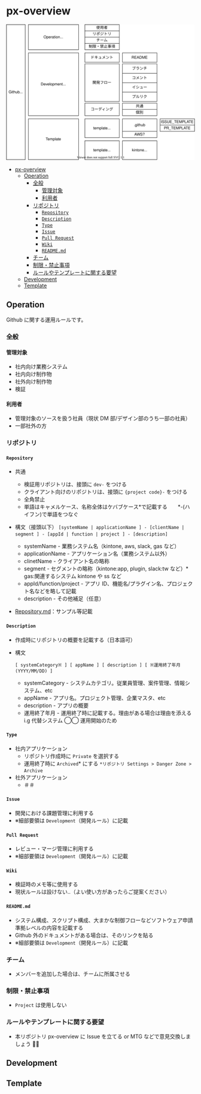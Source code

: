 # px-overview

![./docs/px-overview.drawio.svg](./docs/px-overview.drawio.svg)

- [px-overview](#px-overview)
	- [Operation](#operation)
		- [全般](#全般)
			- [管理対象](#管理対象)
			- [利用者](#利用者)
		- [リポジトリ](#リポジトリ)
			- [`Repository`](#repository)
			- [`Description`](#description)
			- [`Type`](#type)
			- [`Issue`](#issue)
			- [`Pull Request`](#pull-request)
			- [`Wiki`](#wiki)
			- [`README.md`](#readmemd)
		- [チーム](#チーム)
		- [制限・禁止事項](#制限禁止事項)
		- [ルールやテンプレートに関する要望](#ルールやテンプレートに関する要望)
	- [Development](#development)
	- [Template](#template)

## Operation

Github に関する運用ルールです。

### 全般

#### 管理対象

-   社内向け業務システム
-   社内向け制作物
-   社外向け制作物
-   検証

#### 利用者

-   管理対象のソースを扱う社員（現状 DM 部/デザイン部のうち一部の社員）
-   一部社外の方

### リポジトリ

#### `Repository`

-   共通

    -   検証用リポジトリは、接頭に `dev-` をつける
    -   クライアント向けのリポジトリは、接頭に `{project code}-` をつける
    -   全角禁止
    -   単語はキャメルケース、名称全体はケバブケース*で記載する　　*-(ハイフン)で単語をつなぐ

-   構文（接頭以下）
    `[systemName | applicationName ] - [clientName | segment ] - [appId | function | project ] - [description]`

    -   systemName - 業務システム名（kintone, aws, slack, gas など）
    -   applicationName - アプリケーション名（業務システム以外）
    -   clinetName - クライアント名の略称
    -   segment - セグメントの略称（kintone:app, plugin, slack:tw など）\* gas:関連するシステム kintone や ss など
    -   appId/function/project - アプリ ID、機能名/プラグイン名、プロジェクト名などを略して記載
    -   description - その他補足（任意）

-   [Repository.md](./Repository.md)：サンプル等記載

#### `Description`

-   作成時にリポジトリの概要を記載する（日本語可）
-   構文

    ```
    [ systemCategory※ ] [ appName ] [ description ] [ ※運用終了年月(YYYY/MM/DD) ]
    ```

    -   systemCategory - システムカテゴリ。従業員管理、案件管理、情報システム、etc
    -   appName - アプリ名。プロジェクト管理、企業マスタ、etc
    -   description - アプリの概要
    -   運用終了年月 - 運用終了時に記載する。理由がある場合は理由を添える　 i.g 代替システム ◯◯ 運用開始のため

#### `Type`

-   社内アプリケーション
    -   リポジトリ作成時に `Private` を選択する
    -   運用終了時に `Archived`* にする `*リポジトリ Settings > Danger Zone > Archive`
-   社外アプリケーション
    -   ＃＃

#### `Issue`

-   開発における課題管理に利用する
-   ※細部要領は `Development`（開発ルール）に記載

#### `Pull Request`

-   レビュー・マージ管理に利用する
-   ※細部要領は `Development`（開発ルール）に記載

#### `Wiki`

-   検証時のメモ等に使用する
-   現状ルールは設けない..（よい使い方があったらご提案ください）

#### `README.md`

-   システム構成、スクリプト構成、大まかな制御フローなどソフトウェア申請準拠レベルの内容を記載する
-   Github 外のドキュメントがある場合は、そのリンクを貼る
-   ※細部要領は `Development`（開発ルール）に記載

### チーム

-   メンバーを追加した場合は、チームに所属させる

### 制限・禁止事項

-   `Project` は使用しない

### ルールやテンプレートに関する要望

-   本リポジトリ px-overview に Issue を立てる or MTG などで意見交換しましょう 🐥✨

## Development

## Template
